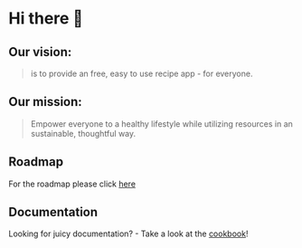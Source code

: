 Hi there 👋
===

## Our vision:

> is to provide an free, easy to use recipe app - for everyone.

## Our mission:

> Empower everyone to a healthy lifestyle while utilizing resources in an sustainable, thoughtful way.


## Roadmap

For the roadmap please click [here](https://github.com/orgs/ThymeSave/projects/3)

## Documentation

Looking for juicy documentation? - Take a look at the [cookbook](https://thymesave.app/cookbook/)!
